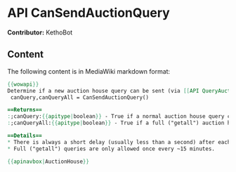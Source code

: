 # API CanSendAuctionQuery

**Contributor:** KethoBot

## Content

The following content is in MediaWiki markdown format:

```mediawiki
{{wowapi}}
Determine if a new auction house query can be sent (via [[API QueryAuctionItems|QueryAuctionItems]]())
 canQuery,canQueryAll = CanSendAuctionQuery()

==Returns==
:;canQuery:{{apitype|boolean}} - True if a normal auction house query can be made
:;canQueryAll:{{apitype|boolean}} - True if a full ("getall") auction house query can be made (added in 2.3)

==Details==
* There is always a short delay (usually less than a second) after each query before another query can take place.
* Full ("getall") queries are only allowed once every ~15 minutes.

{{apinavbox|AuctionHouse}}
```